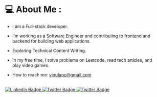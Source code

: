 # 💻 About Me :
  
- I am a Full-stack developer. <img src="https://komarev.com/ghpvc/?username=vinulays&style=flat-square&color=blue" alt=""/> 


- I’m working as a Software Engineer and contributing to frontend and backend for building web applications.

- Exploring Technical Content Writing.

- In my free time, I solve problems on Leetcode, read tech articles, and play video games.

- How to reach me: vinulapc@gmail.com

<br/>
 
 <div id="badges">
  <a href="https://www.linkedin.com/in/vinula-senarathne">
    <img src="https://img.shields.io/badge/LinkedIn-blue?style=for-the-badge&logo=linkedin&logoColor=white" alt="LinkedIn Badge"/>
  </a>
  <a href="https://twitter.com/vinulapc">
    <img src="https://img.shields.io/badge/Twitter-blue?style=for-the-badge&logo=twitter&logoColor=white" alt="Twitter Badge"/>
  </a>
  <a href="https://stackoverflow.com/users/16999008/vinula-senarathne">
    <img src="https://img.shields.io/badge/Stackoverflow-orange?style=for-the-badge&logo=stackoverflow&logoColor=white" alt="Twitter Badge"/>
  </a>
</div>




